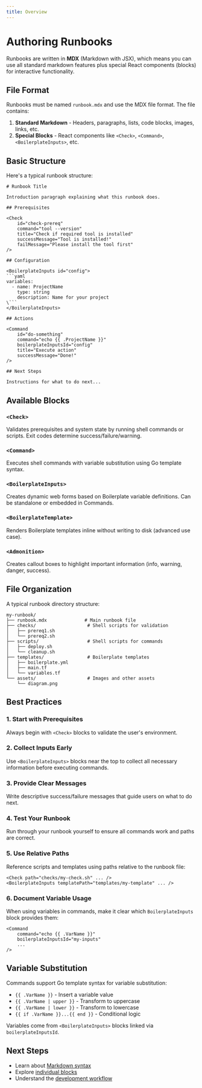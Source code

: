 ```yaml
---
title: Overview
---
```


# Authoring Runbooks

Runbooks are written in **MDX** (Markdown with JSX), which means you can use all standard markdown features plus special React components (blocks) for interactive functionality.

## File Format

Runbooks must be named `runbook.mdx` and use the MDX file format. The file contains:

1. **Standard Markdown** - Headers, paragraphs, lists, code blocks, images, links, etc.
2. **Special Blocks** - React components like `<Check>`, `<Command>`, `<BoilerplateInputs>`, etc.

## Basic Structure

Here's a typical runbook structure:

```mdx
# Runbook Title

Introduction paragraph explaining what this runbook does.

## Prerequisites

<Check 
    id="check-prereq" 
    command="tool --version"
    title="Check if required tool is installed"
    successMessage="Tool is installed!"
    failMessage="Please install the tool first"
/>

## Configuration

<BoilerplateInputs id="config">
```yaml
variables:
  - name: ProjectName
    type: string
    description: Name for your project
\```
</BoilerplateInputs>

## Actions

<Command 
    id="do-something"
    command="echo {{ .ProjectName }}"
    boilerplateInputsId="config"
    title="Execute action"
    successMessage="Done!"
/>

## Next Steps

Instructions for what to do next...
```

## Available Blocks

### `<Check>`
Validates prerequisites and system state by running shell commands or scripts. Exit codes determine success/failure/warning.

### `<Command>`
Executes shell commands with variable substitution using Go template syntax.

### `<BoilerplateInputs>`
Creates dynamic web forms based on Boilerplate variable definitions. Can be standalone or embedded in Commands.

### `<BoilerplateTemplate>`
Renders Boilerplate templates inline without writing to disk (advanced use case).

### `<Admonition>`
Creates callout boxes to highlight important information (info, warning, danger, success).

## File Organization

A typical runbook directory structure:

```
my-runbook/
├── runbook.mdx              # Main runbook file
├── checks/                   # Shell scripts for validation
│   ├── prereq1.sh
│   └── prereq2.sh
├── scripts/                  # Shell scripts for commands
│   ├── deploy.sh
│   └── cleanup.sh
├── templates/                # Boilerplate templates
│   ├── boilerplate.yml
│   ├── main.tf
│   └── variables.tf
└── assets/                   # Images and other assets
    └── diagram.png
```

## Best Practices

### 1. Start with Prerequisites
Always begin with `<Check>` blocks to validate the user's environment.

### 2. Collect Inputs Early
Use `<BoilerplateInputs>` blocks near the top to collect all necessary information before executing commands.

### 3. Provide Clear Messages
Write descriptive success/failure messages that guide users on what to do next.

### 4. Test Your Runbook
Run through your runbook yourself to ensure all commands work and paths are correct.

### 5. Use Relative Paths
Reference scripts and templates using paths relative to the runbook file:
```mdx
<Check path="checks/my-check.sh" ... />
<BoilerplateInputs templatePath="templates/my-template" ... />
```

### 6. Document Variable Usage
When using variables in commands, make it clear which `BoilerplateInputs` block provides them:
```mdx
<Command 
    command="echo {{ .VarName }}"
    boilerplateInputsId="my-inputs"
    ...
/>
```

## Variable Substitution

Commands support Go template syntax for variable substitution:

- `{{ .VarName }}` - Insert a variable value
- `{{ .VarName | upper }}` - Transform to uppercase
- `{{ .VarName | lower }}` - Transform to lowercase
- `{{ if .VarName }}...{{ end }}` - Conditional logic

Variables come from `<BoilerplateInputs>` blocks linked via `boilerplateInputsId`.

## Next Steps

- Learn about [Markdown syntax](/authoring/markdown)
- Explore [individual blocks](/authoring/blocks/)
- Understand the [development workflow](/authoring/workflow)
